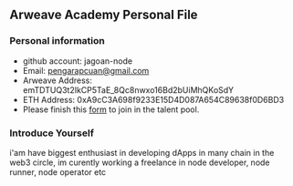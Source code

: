 ## Arweave Academy Personal File

### Personal information

- github account: jagoan-node
- Email: pengarapcuan@gmail.com
- Arweave Address: emTDTUQ3t2IkCP5TaE_8Qc8nwxo16Bd2bUiMhQKoSdY
- ETH Address: 0xA9cC3A698f9233E15D4D087A654C89638f0D6BD3
- Please finish this [form](https://docs.google.com/forms/d/e/1FAIpQLSfWA5fIIcBgmRppm3jNz5vmf9Mai_QMVil-2pO4r7YKn_Zhtw/viewform?usp=sf_link) to join in the talent pool.

### Introduce Yourself
 i'am have biggest enthusiast in developing dApps in many chain in the web3 circle, im curently working a freelance in node developer, node runner, node operator etc
